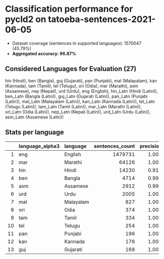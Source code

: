# Classification performance for pycld2 on tatoeba-sentences-2021-06-05

- Dataset coverage (sentences in supported languages): 1570047 (45.79%)
- **Aggregated accuracy: 96.87%**

<h2 id="supported-languages">Considered Languages for Evaluation (27)</h2>

hin (Hindi), ben (Bangla), guj (Gujarati), pan (Punjabi), mal (Malayalam), kan (Kannada), tam (Tamil), tel (Telugu), ori (Odia), mar (Marathi), asm (Assamese), nep (Nepali), urd (Urdu), eng (English), hin_Latn (Hindi (Latin)), ben_Latn (Bangla (Latin)), guj_Latn (Gujarati (Latin)), pan_Latn (Punjabi (Latin)), mal_Latn (Malayalam (Latin)), kan_Latn (Kannada (Latin)), tel_Latn (Telugu (Latin)), tam_Latn (Tamil (Latin)), mar_Latn (Marathi (Latin)), ori_Latn (Odia (Latin)), nep_Latn (Nepali (Latin)), urd_Latn (Urdu (Latin)), asm_Latn (Assamese (Latin))

<h2 id="metrics-per-language">Stats per language</h2>

|    | language_alpha3   | language   |   sentences_count |   precision |   recall |    f1 |      tp |   fp |      tn |    fn |
|---:|:------------------|:-----------|------------------:|------------:|---------:|------:|--------:|-----:|--------:|------:|
|  1 | eng               | English    |           1479731 |       1.000 |    0.970 | 0.985 | 1435203 |    0 |   90316 | 44528 |
|  2 | mar               | Marathi    |             64126 |       1.000 |    0.967 | 0.983 |   62024 |   24 | 1505897 |  2102 |
|  3 | hin               | Hindi      |             14230 |       0.918 |    0.973 | 0.907 |   13848 | 1230 | 1554587 |   382 |
|  4 | ben               | Bangla     |              4714 |       0.993 |    0.777 | 0.869 |    3662 |   25 | 1565308 |  1052 |
|  5 | asm               | Assamese   |              2912 |       0.999 |    0.688 | 0.814 |    2003 |    3 | 1567132 |   909 |
|  6 | urd               | Urdu       |              2005 |       1.000 |    0.949 | 0.974 |    1903 |    0 | 1568042 |   102 |
|  7 | mal               | Malayalam  |               827 |       1.000 |    1.000 | 1.000 |     827 |    0 | 1569220 |     0 |
|  8 | ori               | Odia       |               374 |       1.000 |    1.000 | 1.000 |     374 |    0 | 1569673 |     0 |
|  9 | tam               | Tamil      |               334 |       1.000 |    1.000 | 1.000 |     334 |    0 | 1569713 |     0 |
| 10 | tel               | Telugu     |               254 |       1.000 |    1.000 | 1.000 |     254 |    0 | 1569793 |     0 |
| 11 | pan               | Punjabi    |               196 |       1.000 |    1.000 | 1.000 |     196 |    0 | 1569851 |     0 |
| 12 | kan               | Kannada    |               176 |       1.000 |    1.000 | 1.000 |     176 |    0 | 1569871 |     0 |
| 13 | guj               | Gujarati   |               168 |       1.000 |    1.000 | 1.000 |     168 |    0 | 1569879 |     0 |